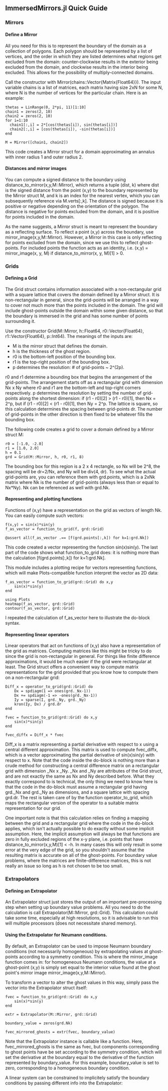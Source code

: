 

## ImmersedMirrors.jl Quick Guide


### Mirrors

#### Define a Mirror

All you need for this is to represent the boundary of the domain as a collection of polygons. Each polygon should be represented by a list of vertices, and the order in which they are listed determines what regions get excluded from the domain: counter-clockwise results in the exterior being excluded from the domain, and clockwise results in the interior being excluded. This allows for the possibility of multiply-connected domains.

Call the constructor with Mirror(chains::Vector{Matrix{Float64}}). The input variable chains is a list of matrices, each matrix having size 2xN for some N, where N is the number of vertices for the particular chain. Here is an example:

    thetas = LinRange(0, 2*pi, 11)[1:10]
    chain1 = zeros(2, 10)
    chain2 = zeros(2, 10)
    for i=1:10
      chain1[:,i] = 2*[cos(thetas[i]), sin(thetas[i])]
      chain2[:,i] = [cos(thetas[i]), -sin(thetas[i])]
    end

    M = Mirror([chain1, chain2])

This code creates a Mirror struct for a domain approximating an annalus with inner radius 1 and outer radius 2.


#### Distances and mirror images


You can compute a signed distance to the boundary using distance_to_mirror(x,y,M::Mirror), which returns a tuple (dist, k) where dist is the signed distance from the point (x,y) to the boundary represented by the Mirror struct M, and k is an index for the nearest vertex, which you can subsequently reference via M.verts[:,k]. The distance is signed because it is positive or negative depending on the orientation of the polygon. The distance is negative for points excluded from the domain, and it is positive for points included in the domain.

As the name suggests, a Mirror struct is meant to represent the boundary as a reflecting surface. To reflect a point (x,y) across the boundary, use mirror_image(x,y,M::Mirror). However, a Mirror in this case is only reflecting for points excluded from the domain, since we use this to reflect ghost-points. For included points the function acts as an identity, i.e. (x,y) = mirror_image(x, y, M) if distance_to_mirror(x, y, M)[1] > 0.


### Grids

#### Defining a Grid

The Grid struct contains information associated with a non-rectangular grid with a square lattice that covers the domain defined by a Mirror struct. It is non-rectangular in general, since the grid-points will be arranged in a way to cover not much more than the points included in the domain. The grid will include ghost-points outside the domain within some given distance, so that the boundary is immersed in the grid and has some number of points surrounding it.

Use the constructor Grid(M::Mirror, h::Float64, r0::Vector{Float64}, r1::Vector{Float64}, p::Int64). The meanings of the inputs are:
* M is the mirror struct that defines the domain.
* h is the thickness of the ghost region.
* r0 is the bottom-left position of the bounding box.
* r1 is the top-right position of the bounding box.
* p determines the resolution: # of grid-points ~ 2^(2p).

r0 and r1 determine a bounding box that begins the arrangement of the grid-points. The arrangement starts off as a rectangular grid with dimension Nx x Ny where r0 and r1 are the bottom-left and top-right corners respectively. p determines the resolution by setting the number of grid-points along the shortest dimension: if (r1 - r0)[2] > (r1 - r0)[1], then Nx = 2^p, but if (r1 - r0)[2] < (r1 - r0)[1], then Ny = 2^p. The lattice is square, so this calculation determines the spacing between grid-points dr. The number of grid-points in the other direction is then fixed to be whatever fills the bounding box.

The following code creates a grid to cover a domain defined by a Mirror struct M:

    r0 = [-1.0, -2.0]
    r1 = [1.0, 2.0]
    h = 0.1
    grd = Grid(M::Mirror, h, r0, r1, 8)

The bounding box for this region is a 2 x 4 rectangle, so Nx will be 2^8, the spacing will be dr=2/Nx, and Ny will be div(4, dr). To see what the actual grid-points are, you can reference them with grd.points, which is a 2xNk matrix where Nk is the number of grid-points (always less than or equal to Nx*Ny). Nk can be referenced as well with grd.Nk.

#### Representing and plotting functions

Functions of (x,y) have a representation on the grid as vectors of length Nk. You can easily compute such vectors:

    f(x,y) = sin(x)*sin(y)
    f_as_vector = function_to_grid(f, grd::Grid)

    @assert all(f_as_vector .== [f(grd.points[:,k]) for k=1:grd.Nk])

This code created a vector representing the function sin(x)sin(y). The last part of the code shows what function_to_grid does: it is nothing more than the calculation [f(grd.points[:,k]) for k=1:grd.Nk].

This module includes a plotting recipe for vectors representing functions, which will make Plots-compatible function interpret the vector as 2D data:

    f_as_vector = function_to_grid(grd::Grid) do x,y
        sin(x)*sin(y)
    end

    using Plots
    heatmap(f_as_vector, grd::Grid)
    contour(f_as_vector, grd::Grid)

I repeated the calculation of f_as_vector here to illustrate the do-block syntax.


#### Representing linear operators

Linear operators that act on functions of (x,y) also have a representation of the grid as matrices. Computing matrices like this might be tricky to do since the grid is non-rectangular in general. For things like finite difference approximations, it would be much easier if the grid were rectangular at least. The Grid struct offers a convenient way to compute matrix representations for the grid provided that you know how to compute them on a non-rectangular grid:

    Diff_x = operator_to_grid(grd::Grid) do
        Dx = spdiagm(1 => ones(grd._Nx-1))
        Dx += spdiagm(-1 => -ones(grd._Nx-1))
        Iy = sparse(I, grd._Ny, grd._Ny)
        kron(Iy, Dx) / grd.dr
    end

    fvec = function_to_grid(grd::Grid) do x,y
        sin(x)*sin(y)
    end

    fvec_diffx = Diff_x * fvec

Diff_x is a matrix representing a partial derivative with respect to x using a central different approximation. This matrix is used to compute fvec_diffx, which is a vector approximating the partial derivative of sin(x)sin(y) with respect to x. Note that the code inside the do-block is nothing more than a crude method for constructing a central difference matrix on a rectangular grid with dimension _Nx x _Ny. _Nx and _Ny are attributes of the Grid struct, and are not exactly the same as Nx and Ny described before. What they exactly correspond to is technical, the only thing we need to know here is that the code in the do-block must assume a rectangular grid having grd._Nx and grd._Ny as dimensions, and a square lattice with spacing grd.dr. The rest is taken care of by the function operator_to_grid, which maps the rectangular version of the operator to a suitable matrix representation for our grid.

One important note is that this calculation relies on finding a mapping between the grid and a rectangular grid where the code in the do-block applies, which isn't actually possible to do exactly without some implicit assumption. Here, the implicit assumption will always be that functions are zero in fully excluded regions of the x-y plane, i.e. points that have distance_to_mirror(x,y,M)[1] < -h. In many cases this will only result in some error at the very edge of the grid, so you shouldn't assume that the resulting matrix is accurate on all of the ghost-points. For boundary value problems, where the matrices are finite-difference matrices, this is not really an issue so long as h is not chosen to be too small.


### Extrapolators


#### Defining an Extrapolator

An Extrapolator struct just stores the output of an important pre-processing step when setting up boundary value problems. All you need to do the calculation is call Extrapolator(M::Mirror, grd::Grid). This calculation could take some time, especially at high resolutions, so it is advisable to run this will multiple processors (does not necessitate shared memory).


#### Using the Extrapolator for Neumann conditions.

By default, an Extrapolator can be used to impose Neumann boundary conditions (not necessarily homogeneous) by extrapolating values at ghost-points according to a symmetry condition. This is where the mirror_image function comes in: for homogeneous Neumann conditions, the value at a ghost-point (x,y) is simply set equal to the interior value found at the ghost point's mirror image mirror_image(x,y,M::Mirror).

To transform a vector to alter the ghost values in this way, simply pass the vector into the Extrapolator struct itself:

    fvec = function_to_grid(grd::Grid) do x,y
        sin(x)*sin(y)
    end

    extr = Extrapolator(M::Mirror, grd::Grid)

    boundary_value = zeros(grd.Nk)

    fvec_mirrored_ghosts = extr(fvec, boundary_value)

Note that the Extrapolator instance is callable like a function. Here, fvec_mirrored_ghosts is the same as fvec, but components corresponding to ghost points have be set according to the symmetry condition, which will set the derivative at the boundary equal to the derivative of the function represented by boundary_value. For this example, boundary_value is set to zero, corresponding to a homogeneous boundary condition.

A linear system can be constrained to implicitely satisfy the boundary conditions by passing different info into the Extrapolator:

